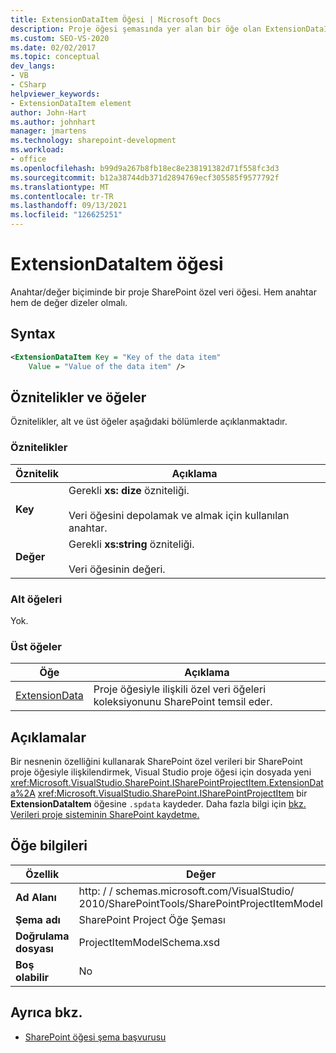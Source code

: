 ```yaml
---
title: ExtensionDataItem Öğesi | Microsoft Docs
description: Proje öğesi şemasında yer alan bir öğe olan ExtensionDataItem öğesi SharePoint başvuru bilgilerini görüntüleme.
ms.custom: SEO-VS-2020
ms.date: 02/02/2017
ms.topic: conceptual
dev_langs:
- VB
- CSharp
helpviewer_keywords:
- ExtensionDataItem element
author: John-Hart
ms.author: johnhart
manager: jmartens
ms.technology: sharepoint-development
ms.workload:
- office
ms.openlocfilehash: b99d9a267b8fb18ec8e238191382d71f558fc3d3
ms.sourcegitcommit: b12a38744db371d2894769ecf305585f9577792f
ms.translationtype: MT
ms.contentlocale: tr-TR
ms.lasthandoff: 09/13/2021
ms.locfileid: "126625251"
---
```

# <a name="extensiondataitem-element"></a>ExtensionDataItem öğesi
  Anahtar/değer biçiminde bir proje SharePoint özel veri öğesi. Hem anahtar hem de değer dizeler olmalı.

## <a name="syntax"></a>Syntax

```xml
<ExtensionDataItem Key = "Key of the data item"
    Value = "Value of the data item" />
```

## <a name="attributes-and-elements"></a>Öznitelikler ve öğeler
 Öznitelikler, alt ve üst öğeler aşağıdaki bölümlerde açıklanmaktadır.

### <a name="attributes"></a>Öznitelikler

|Öznitelik|Açıklama|
|---------------|-----------------|
|**Key**|Gerekli **xs: dize** özniteliği.<br /><br /> Veri öğesini depolamak ve almak için kullanılan anahtar.|
|**Değer**|Gerekli **xs:string** özniteliği.<br /><br /> Veri öğesinin değeri.|

### <a name="child-elements"></a>Alt öğeleri
 Yok.

### <a name="parent-elements"></a>Üst öğeler

|Öğe|Açıklama|
|-------------|-----------------|
|[ExtensionData](../sharepoint/extensiondata-element.md)|Proje öğesiyle ilişkili özel veri öğeleri koleksiyonunu SharePoint temsil eder.|

## <a name="remarks"></a>Açıklamalar
 Bir nesnenin özelliğini kullanarak SharePoint özel verileri bir SharePoint proje öğesiyle ilişkilendirmek, Visual Studio proje öğesi için dosyada yeni <xref:Microsoft.VisualStudio.SharePoint.ISharePointProjectItem.ExtensionData%2A> <xref:Microsoft.VisualStudio.SharePoint.ISharePointProjectItem> bir **ExtensionDataItem** öğesine `.spdata` kaydeder. Daha fazla bilgi için [bkz. Verileri proje sisteminin SharePoint kaydetme.](../sharepoint/saving-data-in-extensions-of-the-sharepoint-project-system.md)

## <a name="element-information"></a>Öğe bilgileri

|Özellik|Değer|
|-|-|
|**Ad Alanı**|http: \/ \/ schemas.microsoft.com/VisualStudio/<br>2010/SharePointTools/SharePointProjectItemModel|
|**Şema adı**|SharePoint Project Öğe Şeması|
|**Doğrulama dosyası**|ProjectItemModelSchema.xsd|
|**Boş olabilir**|No|

## <a name="see-also"></a>Ayrıca bkz.
- [SharePoint öğesi şema başvurusu](../sharepoint/sharepoint-project-item-schema-reference.md)
